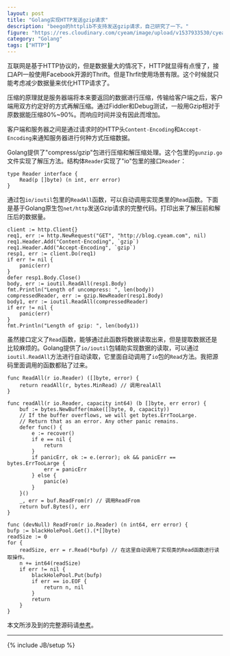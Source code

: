 ```yaml
---
layout: post
title: "Golang实现HTTP发送gzip请求"
description: "beego的httplib不支持发送gzip请求，自己研究了一下。"
figure: "https://res.cloudinary.com/cyeam/image/upload/v1537933530/cyeam/gzip1-1.jpg"
category: "Golang"
tags: ["HTTP"]
---
```

 
 互联网是基于HTTP协议的，但是数据量大的情况下，HTTP就显得有点慢了，接口API一般使用Facebook开源的Thrift。但是Thrfit使用场景有限。这个时候就只能考虑减少数据量来优化HTTP请求了。

压缩的原理就是服务器端将本来要返回的数据进行压缩，传输给客户端之后，客户端用双方约定好的方式再解压缩。通过Fiddler和Debug测试，一般用Gzip相对于原数据能压缩80%~90%。而响应时间并没有因此而增加。

客户端和服务器之间是通过请求时的HTTP头`Content-Encoding`和`Accept-Encoding`来通知服务器进行何种方式压缩数据。

Golang提供了"compress/gzip"包进行压缩和解压缩处理。这个包里的`gunzip.go`文件实现了解压方法。结构体`Reader`实现了"io"包里的接口`Reader`：

	type Reader interface {
		Read(p []byte) (n int, err error)
	}

<ins class="adsbygoogle"
     style="display:block; text-align:center;"
     data-ad-layout="in-article"
     data-ad-format="fluid"
     data-ad-client="ca-pub-1651120361108148"
     data-ad-slot="4918476613"></ins>
<script>
     (adsbygoogle = window.adsbygoogle || []).push({});
</script>

通过包`io/ioutil`包里的`ReadAll`函数，可以自动调用实现类里的`Read`函数。下面是基于Golang原生包`net/http`发送Gzip请求的完整代码。打印出来了解压前和解压后的数据量。
	
	client := http.Client{}
	req1, err := http.NewRequest("GET", "http://blog.cyeam.com", nil)
	req1.Header.Add("Content-Encoding", `gzip`)
	req1.Header.Add("Accept-Encoding", `gzip`)
	resp1, err := client.Do(req1)
	if err != nil {	
		panic(err)
	}
	defer resp1.Body.Close()
	body, err := ioutil.ReadAll(resp1.Body)
	fmt.Println("Length of uncompress: ", len(body))
	compressedReader, err := gzip.NewReader(resp1.Body)
	body1, err := ioutil.ReadAll(compressedReader)
	if err != nil {
		panic(err)
	}
	fmt.Println("Length of gzip: ", len(body1))

虽然接口定义了`Read`函数，能够通过此函数将数据读取出来，但是提取数据还是比较麻烦的。Golang提供了`io/ioutil`包辅助实现数据的读取，可以通过`ioutil.ReadAll`方法进行自动读取，它里面自动调用了`io`包的`Read`方法。我把源码里面调用的函数都贴了过来。

	func ReadAll(r io.Reader) ([]byte, error) {
		return readAll(r, bytes.MinRead) // 调用realAll
	}

	func readAll(r io.Reader, capacity int64) (b []byte, err error) {
		buf := bytes.NewBuffer(make([]byte, 0, capacity))
		// If the buffer overflows, we will get bytes.ErrTooLarge.
		// Return that as an error. Any other panic remains.
		defer func() {
			e := recover()
			if e == nil {
				return
			}
			if panicErr, ok := e.(error); ok && panicErr == bytes.ErrTooLarge {
				err = panicErr
			} else {
				panic(e)
			}
		}()
		_, err = buf.ReadFrom(r) // 调用ReadFrom
		return buf.Bytes(), err
	}

	func (devNull) ReadFrom(r io.Reader) (n int64, err error) {
	bufp := blackHolePool.Get().(*[]byte)
	readSize := 0
	for {
		readSize, err = r.Read(*bufp) // 在这里自动调用了实现类的Read函数进行读取操作。
		n += int64(readSize)
		if err != nil {
			blackHolePool.Put(bufp)
			if err == io.EOF {
				return n, nil
			}
			return
		}
	}
 
 
本文所涉及到的完整源码请[参考](https://github.com/mnhkahn/go_code/blob/master/test_gzip2.go)。
 
---
 
 
{% include JB/setup %}
